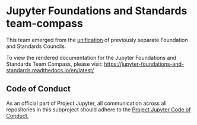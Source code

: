 # Jupyter Foundations and Standards team-compass

This team emerged from the
[unification](https://github.com/jupyter/governance/pull/174) of previously
separate Foundation and Standards Councils.

To view the rendered documentation for the Jupyter Foundations and Standards
Team Compass, please visit:
https://jupyter-foundations-and-standards.readthedocs.io/en/latest/


## Code of Conduct
As an official part of Project Jupyter, all communication across all
repositories in this subproject should adhere to the
[Project Jupyter Code of Conduct.](https://github.com/jupyter/governance/blob/master/conduct/code_of_conduct.md)
